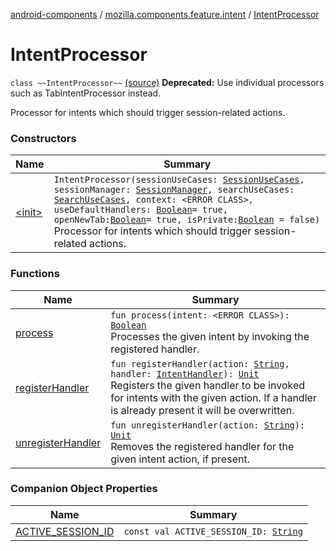 [android-components](../../index.md) / [mozilla.components.feature.intent](../index.md) / [IntentProcessor](./index.md)

# IntentProcessor

`class ~~IntentProcessor~~` [(source)](https://github.com/mozilla-mobile/android-components/blob/master/components/feature/intent/src/main/java/mozilla/components/feature/intent/IntentProcessor.kt#L33)
**Deprecated:** Use individual processors such as TabIntentProcessor instead.

Processor for intents which should trigger session-related actions.

### Constructors

| Name | Summary |
|---|---|
| [&lt;init&gt;](-init-.md) | `IntentProcessor(sessionUseCases: `[`SessionUseCases`](../../mozilla.components.feature.session/-session-use-cases/index.md)`, sessionManager: `[`SessionManager`](../../mozilla.components.browser.session/-session-manager/index.md)`, searchUseCases: `[`SearchUseCases`](../../mozilla.components.feature.search/-search-use-cases/index.md)`, context: <ERROR CLASS>, useDefaultHandlers: `[`Boolean`](https://kotlinlang.org/api/latest/jvm/stdlib/kotlin/-boolean/index.html)` = true, openNewTab: `[`Boolean`](https://kotlinlang.org/api/latest/jvm/stdlib/kotlin/-boolean/index.html)` = true, isPrivate: `[`Boolean`](https://kotlinlang.org/api/latest/jvm/stdlib/kotlin/-boolean/index.html)` = false)`<br>Processor for intents which should trigger session-related actions. |

### Functions

| Name | Summary |
|---|---|
| [process](process.md) | `fun process(intent: <ERROR CLASS>): `[`Boolean`](https://kotlinlang.org/api/latest/jvm/stdlib/kotlin/-boolean/index.html)<br>Processes the given intent by invoking the registered handler. |
| [registerHandler](register-handler.md) | `fun registerHandler(action: `[`String`](https://kotlinlang.org/api/latest/jvm/stdlib/kotlin/-string/index.html)`, handler: `[`IntentHandler`](../-intent-handler.md)`): `[`Unit`](https://kotlinlang.org/api/latest/jvm/stdlib/kotlin/-unit/index.html)<br>Registers the given handler to be invoked for intents with the given action. If a handler is already present it will be overwritten. |
| [unregisterHandler](unregister-handler.md) | `fun unregisterHandler(action: `[`String`](https://kotlinlang.org/api/latest/jvm/stdlib/kotlin/-string/index.html)`): `[`Unit`](https://kotlinlang.org/api/latest/jvm/stdlib/kotlin/-unit/index.html)<br>Removes the registered handler for the given intent action, if present. |

### Companion Object Properties

| Name | Summary |
|---|---|
| [ACTIVE_SESSION_ID](-a-c-t-i-v-e_-s-e-s-s-i-o-n_-i-d.md) | `const val ACTIVE_SESSION_ID: `[`String`](https://kotlinlang.org/api/latest/jvm/stdlib/kotlin/-string/index.html) |
